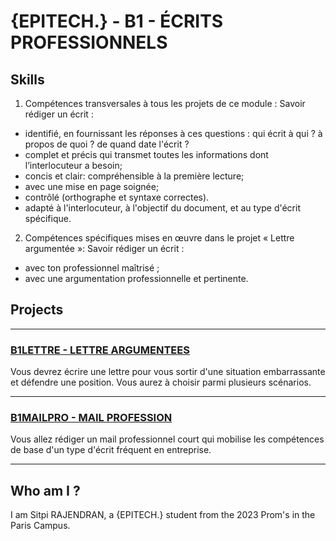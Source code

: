 # {EPITECH.} - B1 - ÉCRITS PROFESSIONNELS

## Skills

1)	Compétences transversales à tous les projets de ce module : 
Savoir rédiger un écrit : 
- identifié, en fournissant les réponses à ces questions : qui écrit à qui ? à propos de quoi ? de quand date l'écrit ?
- complet et précis qui transmet toutes les informations dont l’interlocuteur a besoin;
- concis et clair: compréhensible à la première lecture;
- avec une mise en page soignée;
- contrôlé (orthographe et syntaxe correctes).
- adapté à l'interlocuteur, à l'objectif du document, et au type d'écrit spécifique.

2) Compétences spécifiques mises en œuvre dans le projet « Lettre argumentée »: 
Savoir rédiger un écrit :
- avec ton professionnel maîtrisé ;
- avec une argumentation professionnelle et pertinente.


## Projects

-----
### [B1LETTRE - LETTRE ARGUMENTEES](https://github.com/SitpiRajendran/epitech-semester1/tree/master/B1/B1Lettre)
Vous devrez écrire une lettre pour vous sortir d'une situation embarrassante et défendre une position. Vous aurez à choisir parmi plusieurs scénarios.

-----
### [B1MAILPRO - MAIL PROFESSION](https://github.com/SitpiRajendran/epitech-semester1/tree/master/B1/B1Mailpro)
Vous allez rédiger un mail professionnel court qui mobilise les compétences de base d'un type d'écrit fréquent en entreprise.

-----
## Who am I ?

I am Sitpi RAJENDRAN, a {EPITECH.} student from the 2023 Prom's in the Paris Campus.

